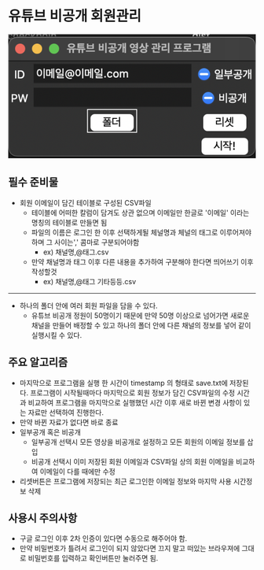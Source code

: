 # 유튜브 비공개 회원관리

<img src="./스크린샷%202023-02-13%20오후%204.32.31%20복사본.png">

## 필수 준비물

- 회원 이메일이 담긴 테이블로 구성된 CSV파일
  - 테이블에 어떠한 칼럼이 담겨도 상관 없으며 이메일만 한글로 '이메일' 이라는 명칭의 테이블로 만들면 됨
  - 파일의 이름은 로그인 한 이후 선택하게될 체널명과 체널의 태그로 이루어져야 하며 그 사이는',' 콤마로 구분되어야함
    - ex) 채널명,@태그.csv
  - 만약 채널명과 태그 이후 다른 내용을 추가하여 구분해야 한다면 띄어쓰기 이후 작성할것
    - ex) 채널명,@태그 기타등등.csv

---

- 하나의 폴더 안에 여러 회원 파일을 담을 수 있다.
  - 유튜브 비공개 정원이 50명이기 때문에 만약 50명 이상으로 넘어가면 새로운 채널을 만들어 배정할 수 있고 하나의 폴더 안에 다른 채널의 정보를 넣어 같이 실행시킬 수 있다.

## 주요 알고리즘

- 마지막으로 프로그램을 실행 한 시간이 timestamp 의 형태로 save.txt에 저장된다. 프로그램이 시작될때마다 마지막으로 회원 정보가 담긴 CSV파일의 수정 시간과 비교하여 프로그램을 마지막으로 실행했던 시간 이후 새로 바뀐 변경 사항이 있는 자료만 선택하여 진행한다.
- 만약 바뀐 자료가 없다면 바로 종료
- 일부공개 혹은 비공개
  - 일부공개 선택시 모든 영상을 비공개로 설정하고 모든 회원의 이메일 정보를 삽입
  - 비공개 선택시 이미 저장된 회원 이메일과 CSV파일 상의 회원 이메일을 비교하여 이메일이 다를 때에만 수정
- 리셋버튼은 프로그램에 저장되는 최근 로그인한 이메일 정보와 마지막 사용 시간정보 삭제

## 사용시 주의사항

- 구글 로그인 이후 2차 인증이 있다면 수동으로 해주어야 함.
- 만약 비밀번호가 틀려서 로그인이 되지 않았다면 끄지 말고 떠있는 브라우져에 그대로 비밀번호를 입력하고 확인버튼만 눌러주면 됨.
